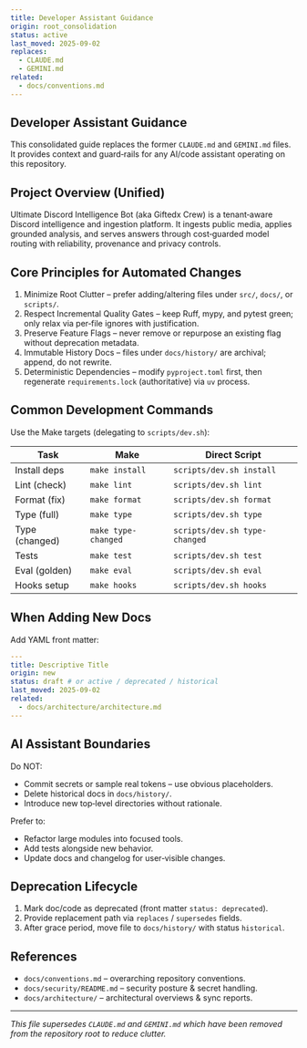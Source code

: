 ```yaml
---
title: Developer Assistant Guidance
origin: root_consolidation
status: active
last_moved: 2025-09-02
replaces:
  - CLAUDE.md
  - GEMINI.md
related:
  - docs/conventions.md
---
```


## Developer Assistant Guidance

This consolidated guide replaces the former `CLAUDE.md` and `GEMINI.md` files. It provides context and guard‑rails for any AI/code assistant operating on this repository.

## Project Overview (Unified)

Ultimate Discord Intelligence Bot (aka Giftedx Crew) is a tenant‑aware Discord intelligence and ingestion platform. It ingests public media, applies grounded analysis, and serves answers through cost‑guarded model routing with reliability, provenance and privacy controls.

## Core Principles for Automated Changes

1. Minimize Root Clutter – prefer adding/altering files under `src/`, `docs/`, or `scripts/`.
1. Respect Incremental Quality Gates – keep Ruff, mypy, and pytest green; only relax via per‑file ignores with justification.
1. Preserve Feature Flags – never remove or repurpose an existing flag without deprecation metadata.
1. Immutable History Docs – files under `docs/history/` are archival; append, do not rewrite.
1. Deterministic Dependencies – modify `pyproject.toml` first, then regenerate `requirements.lock` (authoritative) via `uv` process.

## Common Development Commands

Use the Make targets (delegating to `scripts/dev.sh`):

| Task | Make | Direct Script |
|------|------|---------------|
| Install deps | `make install` | `scripts/dev.sh install` |
| Lint (check) | `make lint` | `scripts/dev.sh lint` |
| Format (fix) | `make format` | `scripts/dev.sh format` |
| Type (full) | `make type` | `scripts/dev.sh type` |
| Type (changed) | `make type-changed` | `scripts/dev.sh type-changed` |
| Tests | `make test` | `scripts/dev.sh test` |
| Eval (golden) | `make eval` | `scripts/dev.sh eval` |
| Hooks setup | `make hooks` | `scripts/dev.sh hooks` |

## When Adding New Docs

Add YAML front matter:

```yaml
---
title: Descriptive Title
origin: new
status: draft # or active / deprecated / historical
last_moved: 2025-09-02
related:
  - docs/architecture/architecture.md
---
```

## AI Assistant Boundaries

Do NOT:

- Commit secrets or sample real tokens – use obvious placeholders.
- Delete historical docs in `docs/history/`.
- Introduce new top‑level directories without rationale.

Prefer to:

- Refactor large modules into focused tools.
- Add tests alongside new behavior.
- Update docs and changelog for user‑visible changes.

## Deprecation Lifecycle

1. Mark doc/code as deprecated (front matter `status: deprecated`).
1. Provide replacement path via `replaces` / `supersedes` fields.
1. After grace period, move file to `docs/history/` with status `historical`.

## References

- `docs/conventions.md` – overarching repository conventions.
- `docs/security/README.md` – security posture & secret handling.
- `docs/architecture/` – architectural overviews & sync reports.

---
_This file supersedes `CLAUDE.md` and `GEMINI.md` which have been removed from the repository root to reduce clutter._
